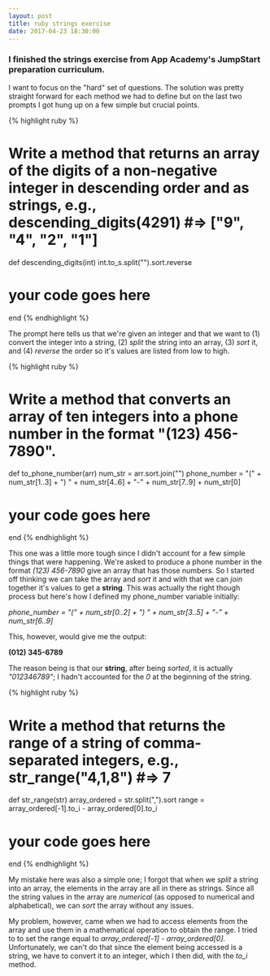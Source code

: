 ```yaml
---
layout: post
title: ruby strings exercise 
date: 2017-04-23 18:30:00
---
```


<h3>I finished the strings exercise from App Academy's JumpStart preparation curriculum.</h3>

<p>I want to focus on the "hard" set of questions. The solution was pretty straight forward for each method we had to define but on the last two prompts I got hung up on a few simple but crucial points.</p>

{% highlight ruby %}
# Write a method that returns an array of the digits of a non-negative integer in descending order and as strings, e.g., descending_digits(4291) #=> ["9", "4", "2", "1"]
def descending_digits(int)
  int.to_s.split("").sort.reverse
  # your code goes here
end
{% endhighlight %}

<p>The prompt here tells us that we're given an integer and that we want to (1) convert the integer into a string, (2) <i>split</i> the string into an array, (3) <i>sort</i> it, and (4) <i>reverse</i> the order so it's values are listed from low to high.</p>

{% highlight ruby %}
# Write a method that converts an array of ten integers into a phone number in the format "(123) 456-7890".
def to_phone_number(arr)
  num_str = arr.sort.join("")
  phone_number = "(" + num_str[1..3] + ") " + num_str[4..6] + "-" + num_str[7..9] + num_str[0]
  # your code goes here
end
{% endhighlight %}

<p>This one was a little more tough since I didn't account for a few simple things that were happening. We're asked to produce a phone number in the format <i>(123) 456-7890</i> give an array that has those numbers. So I started off thinking we can take the array and <i>sort</i> it and with that we can <i>join</i> together it's values to get a <strong>string</strong>. This was actually the right though process but here's how I defined my phone_number variable initially:</p>

<p><i>phone_number =  "(" + num_str[0..2] + ") " + num_str[3..5] + "-" + num_str[6..9]</i></p>

<p>This, however, would give me the output:</p>

<p><strong>(012) 345-6789</strong></p>

<p>The reason being is that our <strong>string</strong>, after being <i>sorted</i>, it is actually <i>"012346789"</i>; I hadn't accounted for the <i>0</i> at the beginning of the string.</p>


{% highlight ruby %}
# Write a method that returns the range of a string of comma-separated integers, e.g., str_range("4,1,8") #=> 7
def str_range(str)
  array_ordered = str.split(",").sort
  range = array_ordered[-1].to_i - array_ordered[0].to_i
  # your code goes here
end
{% endhighlight %}

<p>My mistake here was also a simple one; I forgot that when we <i>split</i> a string into an array, the elements in the array are all in there as strings. Since all the string values in the array are <i>numerical</i> (as opposed to numerical and alphabetical), we can <i>sort</i> the array without any issues.</p>

<p>My problem, however, came when we had to access elements from the array and use them in a mathematical operation to obtain the range. I tried to to set the range equal to <i>array_ordered[-1] - array_ordered[0]</i>. Unfortunately, we can't do that since the element being accessed is a string, we have to convert it to an integer, which I then did, with the <i>to_i</i> method.</p>